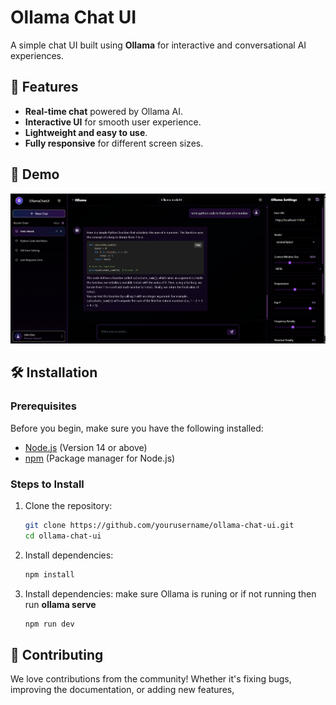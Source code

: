 # Ollama Chat UI

A simple chat UI built using **Ollama** for interactive and conversational AI experiences.

## 🚀 Features

- **Real-time chat** powered by Ollama AI.
- **Interactive UI** for smooth user experience.
- **Lightweight and easy to use**.
- **Fully responsive** for different screen sizes.

## 📸 Demo

![Chat UI Demo](assets/image1.png)  

## 🛠️ Installation

### Prerequisites

Before you begin, make sure you have the following installed:

- [Node.js](https://nodejs.org/) (Version 14 or above)
- [npm](https://npmjs.com) (Package manager for Node.js)

### Steps to Install

1. Clone the repository:

   ```bash
   git clone https://github.com/yourusername/ollama-chat-ui.git
   cd ollama-chat-ui
   ```
   
1. Install dependencies:

   ```bash
   npm install
   ```
1. Install dependencies:
   make sure Ollama is runing or if not running then run **ollama serve**
   ```bash
   npm run dev
   ```
   

## 🤝 Contributing

We love contributions from the community! Whether it's fixing bugs, improving the documentation, or adding new features,
